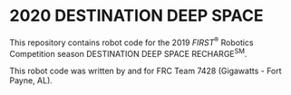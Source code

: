 # 2020 DESTINATION DEEP SPACE

This repository contains robot code for the 2019 *FIRST*<sup>&reg;</sup> Robotics Competition season DESTINATION DEEP SPACE RECHARGE<sup>SM</sup>.

This robot code was written by and for FRC Team 7428 (Gigawatts - Fort Payne, AL).
